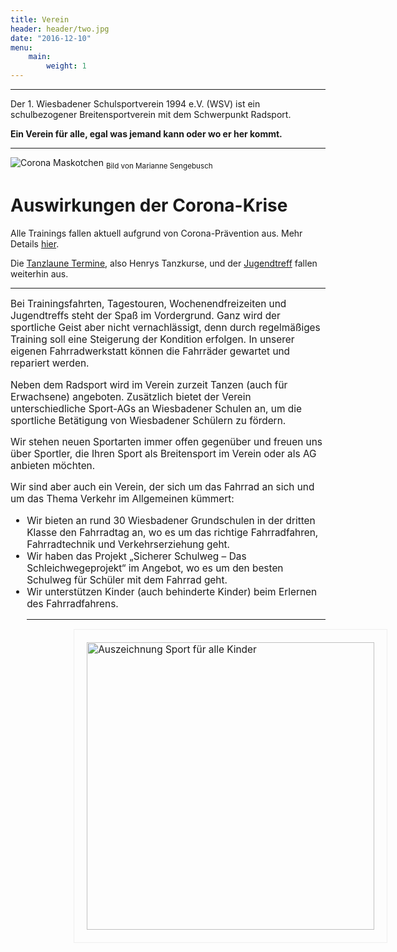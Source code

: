 ```yaml
---
title: Verein
header: header/two.jpg
date: "2016-12-10"
menu: 
    main:
        weight: 1
---
```

<hr>

<span class="slogan">Der 1. Wiesbadener Schulsportverein 1994 e.V. (WSV) ist ein schulbezogener Breitensportverein mit dem Schwerpunkt Radsport.</span><br />

<span class="slogan"><strong>Ein Verein für alle, egal was jemand kann oder wo er her kommt.</strong></span>

<hr>

<div class="warning cancelwarning">

![Corona Maskotchen](corona.jpg)
<sub>Bild von Marianne Sengebusch</sub>

# Auswirkungen der Corona-Krise

Alle Trainings fallen aktuell aufgrund von Corona-Prävention aus. Mehr Details [hier](training).

Die [Tanzlaune Termine](http://tanzlaune.de/), also Henrys Tanzkurse, und der [Jugendtreff](jugendtreff) fallen weiterhin aus.

</div>

<hr>

<p style="font-size: 1.1em">
Bei Trainingsfahrten, Tagestouren, Wochenendfreizeiten und Jugendtreffs steht der Spaß im Vordergrund. Ganz wird der sportliche Geist aber nicht vernachlässigt, denn durch regelmäßiges Training soll eine Steigerung der Kondition erfolgen. In unserer eigenen Fahrradwerkstatt können die Fahrräder gewartet und repariert werden.  
</p>

<p style="font-size: 1.1em">
Neben dem Radsport wird im Verein zurzeit Tanzen (auch für Erwachsene) angeboten. Zusätzlich bietet der Verein unterschiedliche Sport-AGs an Wiesbadener Schulen an, um die sportliche Betätigung von Wiesbadener Schülern zu fördern.
</p>
<p style="font-size: 1.1em">
Wir stehen neuen Sportarten immer offen gegenüber und freuen uns über Sportler, die Ihren Sport als Breitensport im Verein oder als AG anbieten möchten.
</p>
<p style="font-size: 1.1em">
Wir sind aber auch ein Verein, der sich um das Fahrrad an sich und um das Thema Verkehr im Allgemeinen kümmert:
<ul style="font-size: 1.1em">
<li>Wir bieten an rund 30 Wiesbadener Grundschulen in der dritten Klasse den Fahrradtag an, wo es um das richtige Fahrradfahren, Fahrradtechnik und Verkehrserziehung geht.</li>
<li>Wir haben das Projekt „Sicherer Schulweg – Das Schleichwegeprojekt“ im Angebot, wo es um den besten Schulweg für Schüler mit dem Fahrrad geht.</li>
<li>Wir unterstützen Kinder (auch behinderte Kinder) beim Erlernen des Fahrradfahrens.</li>
</p>

<hr>

<a href="auszeichnungen">
	<img class="auszeichnung" src="auszeichnungen/SportFuerAlleKinder.png" alt="Auszeichnung Sport für alle Kinder">
</a>

<style type="text/css">

	@media only screen and (min-width : 768px) {
		.auszeichnung {
			width: 460px; 
			margin: 0 0 30px 75px; 
			border: 1px solid #eee; 
			padding: 20px;
		}
	}

</style>
